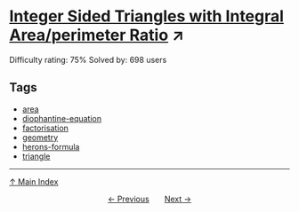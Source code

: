 # [Integer Sided Triangles with Integral Area/perimeter Ratio](https://projecteuler.net/problem=283) ↗️

Difficulty rating: 75%
Solved by: 698 users
## Tags

- [area](../tags/area.md)
- [diophantine-equation](../tags/diophantine-equation.md)
- [factorisation](../tags/factorisation.md)
- [geometry](../tags/geometry.md)
- [herons-formula](../tags/herons-formula.md)
- [triangle](../tags/triangle.md)



---

[↑ Main Index](../README.md)


<div align=center><a href='282.md'>← Previous</a> &nbsp;&nbsp; &nbsp;&nbsp;  <a href='284.md'>Next →</a></div>
